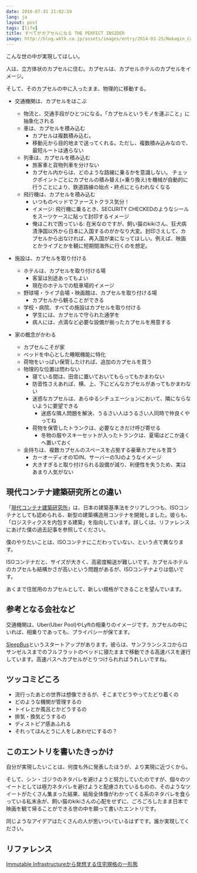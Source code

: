 ```yaml
---
date: 2016-07-31 21:02:19
lang: ja
layout: post
tags: [life]
title: すべてがカプセルになる THE PERFECT INSIDER
image: http://blog.wktk.co.jp/assets/images/entry/2014-03-25/Nakagin_Capsule_Tower_2008.jpg
---
```

こんな世の中が実現してほしい。

人は、立方体状のカプセルに住む。カプセルは、カプセルホテルのカプセルをイメージ。

そして、そのカプセルの中に入ったまま、物理的に移動する。

- 交通機関は、カプセルをはこぶ
    - 物流と、交通手段がひとつになる。「カプセルというモノを運ぶこと」に抽象化される
    - 車は、カプセルを積み込む
        - カプセルは複数積み込む。
        - 移動元から目的地まで送ってくれる。ただし、複数積み込みなので、最短ルートは通らない
    - 列車は、カプセルを積み込む
        - 旅客車と貨物列車を分けない
        - カプセル内からは、どのような路線に乗るかを意識しない。 チェックポイントごとにカプセルの積み替え(=乗り換え)を機械が自動的に行うことにより、鉄道路線の始点・終点にとらわれなくなる
    - 飛行機は、カプセルを積み込む
        - いつものベッドでファーストクラス気分！
        - イメージ: 飛行機に乗るとき、SECURITY CHECKEDのようなシールをスーツケースに貼って封印するイメージ
        - 俺はこれで困っている: 在米なのですが、飼い猫のkikiさん、狂犬病清浄国以外から日本に入国するのがかなり大変。封印さえして、カプセルから出なければ、再入国が楽になってほしい。例えば、映画とかライブとかを観に短期間海外に行くのを想定。

- 施設は、カプセルを取り付ける
    - ホテルは、カプセルを取り付ける場
        - 客室は別途あってもよい
        - 現在のホテルでの駐車場的イメージ
    - 野球場・ライブ会場・映画館は、カプセルを取り付ける場
        - カプセルから観ることができる
    - 学校・病院、すべての施設はカプセルを取り付ける
        - 学生には、カプセルで守られた通学を
        - 病人には、点滴など必要な設備が揃ったカプセルを用意する

- 家の概念がかわる
    - カプセルこそが家
    - ベッドを中心とした睡眠機能に特化
    - 荷物をいっぱい保管したければ、追加のカプセルを買う
    - 物理的な位置は問わない
        - 寝ている間は、田舎に置いておいてもらってもかまわない
        - 防音性さえあれば、横、上、下にどんなカプセルがあってもかまわない
        - 迷惑なカプセルは、あらゆるシチュエーションにおいて、隣にならないように要望できる
            - 迷惑な隣人問題を解決、うるさい人はうるさい人同時で仲良くやってね
        - 荷物を保管したトランクは、必要なときだけ呼び寄せる
            - 冬物の服やスキーセットが入ったトランクは、夏場はどこか遠くへ置いておく
    - 金持ちは、複数カプセルのスペースを占拠する豪華カプセルを買う
        - カーオーディオの1DIN、サーバーの1Uのようなイメージ
        - 大きすぎると取り付けられる設備が減り、利便性を失うため、実はあまり人気がない

## 現代コンテナ建築研究所との違い

「[現代コンテナ建築研究所](http://www.imweb.ne.jp/container/)」は、日本の建築基準法をクリアしつつも、ISOコンテナとしても認められる、新型の建築構造用コンテナを開発しました。彼らも、「ロジスティクスを内包する建築」を指向しています。詳しくは、リファレンスにあげた僕の過去記事を参照してください。

僕のやりたいことは、ISOコンテナにこだわっていない、という点で異なります。

ISOコンテナだと、サイズが大きく、高密度輸送が難しいです。カプセルホテルのカプセルも結構かさが高いという問題があるが、ISOコンテナよりは低いです。

あくまで住居用のカプセルとして、新しい規格ができることを望んでいます。

## 参考となる会社など

交通機関は、Uber(Uber Pool)やLyftの相乗りのイメージです。カプセルの中にいれば、相乗りであっても、プライバシーが保てます。

[SleepBus](http://www.sleepbus.co/)というスタートアップがあります。彼らは、サンフランシスコからロサンゼルスまでのフルフラットのベッドに寝たままで移動できる高速バスを運行しています。高速バスへカプセルがとりつけられればうれしいですね。

## ツッコミどころ

- 流行ったあとの世界は想像できるが、そこまでどうやってたどり着くの
- どのような機関が管理するの
- トイレとか風呂とかどうするの
- 排気・換気どうするの
- ディストピア感あふれる
- それってほんとうに人をしあわせにするの？

## このエントリを書いたきっかけ

自分が実現したいことは、何度も外に発表したほうが、より実現に近づくから。

そして、シン・ゴジラのネタバレを避けようと努力していたのですが、個々のツイートとしては極力ネタバレを避けようと配慮されているものの、そのようなツイートがたくさん集まった結果、結局全体像がわかってくる系のネタバレを食らっている私末永が、飼い猫のkikiさんの心配をせずに、ごろごろしたまま日本で映画を観て帰ることができる世の中を願って書いたエントリです。

同じようなアイデアはたくさんの人が思いついているはずです。誰か実現してください。

## リファレンス

[Immutable Infrastructureから発想する住宅規格の一形態](http://blog.wktk.co.jp/ja/entry/2014/03/25/container-house)
